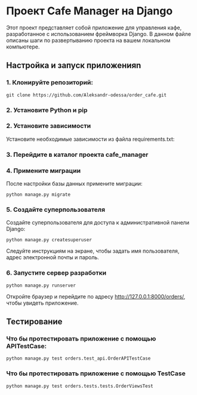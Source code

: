 # Проект Cafe Manager на Django

Этот проект представляет собой приложение для управления кафе, разработанное с использованием фреймворка Django. В данном файле описаны шаги по развертыванию проекта на вашем локальном компьютере.

## Настройка и запуск приложенияn

### 1. Клонируйте репозиторий:

`git clone https://github.com/Aleksandr-odessa/order_cafe.git`

### 2. Установите Python и pip

### 2. Установите зависимости
Установите необходимые зависимости из файла requirements.txt:

### 3. Перейдите в каталог проекта cafe_manager

### 4. Примените миграции
После настройки базы данных примените миграции:
 
`python manage.py migrate`

### 5. Создайте суперпользователя
Создайте суперпользователя для доступа к административной панели Django:

`python manage.py createsuperuser`

Следуйте инструкциям на экране, чтобы задать имя пользователя, адрес электронной почты и пароль.

### 6. Запустите сервер разработки

`python manage.py runserver`

Откройте браузер и перейдите по адресу http://127.0.0.1:8000/orders/, чтобы увидеть приложение.


## Тестирование
### Что бы протестировать приложение с помощью APITestCase:

`python manage.py test orders.test_api.OrderAPITestCase`

### Что бы протестировать приложение с помощью TestCase

`python manage.py test orders.tests.tests.OrderViewsTest`








